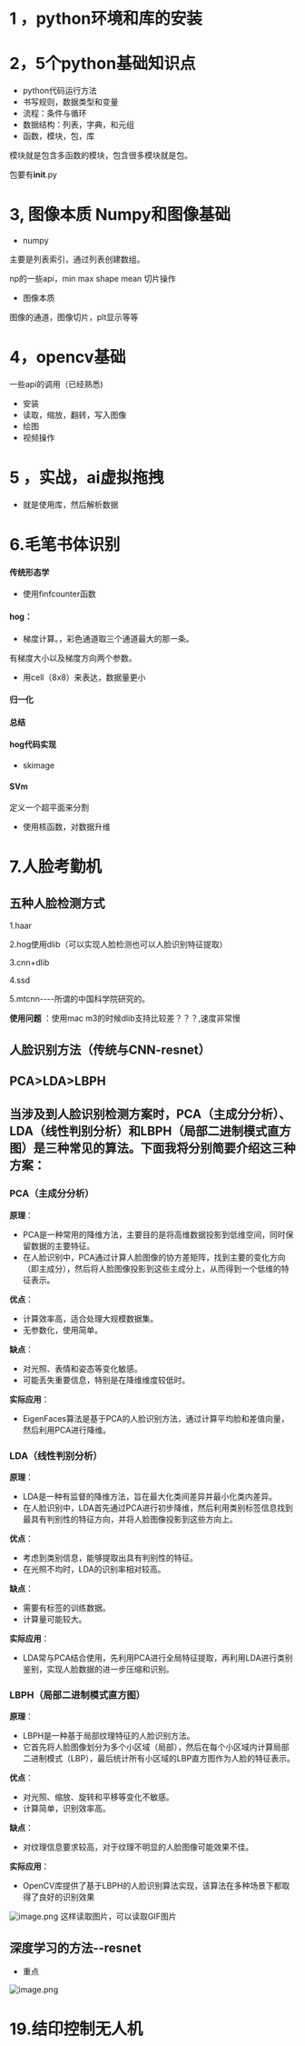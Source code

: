 # 1 ，python环境和库的安装

# 2，5个python基础知识点

- python代码运行方法
- 书写规则，数据类型和变量
- 流程：条件与循环
- 数据结构：列表，字典，和元组
- 函数，模块，包，库

模块就是包含多函数的模块，包含很多模块就是包。

包要有**init**.py

# 3, 图像本质 Numpy和图像基础

- numpy

主要是列表索引，通过列表创建数组。

np的一些api，min max shape mean 切片操作

- 图像本质

图像的通道，图像切片，plt显示等等

# 4，opencv基础

一些api的调用（已经熟悉)

- 安装
- 读取，缩放，翻转，写入图像
- 绘图
- 视频操作

# 5 ，实战，ai虚拟拖拽

- 就是使用库，然后解析数据

# 6.毛笔书体识别

#### 传统形态学

- 使用finfcounter函数

#### hog：



- 梯度计算。，彩色通道取三个通道最大的那一条。

有梯度大小以及梯度方向两个参数。



- 用cell（8x8）来表达，数据量更小



#### 归一化



#### 总结





#### hog代码实现

- skimage



#### SVm

定义一个超平面来分割



- 使用核函数，对数据升维



# 7.人脸考勤机

## 五种人脸检测方式

1.haar

2.hog使用dlib（可以实现人脸检测也可以人脸识别特征提取）

3.cnn+dlib

4.ssd

5.mtcnn----所谓的中国科学院研究的。

**使用问题** ：使用mac m3的时候dlib支持比较差？？？,速度非常慢

## 人脸识别方法（传统与CNN-resnet）

## PCA>LDA>LBPH

## 

## 当涉及到人脸识别检测方案时，PCA（主成分分析）、LDA（线性判别分析）和LBPH（局部二进制模式直方图）是三种常见的算法。下面我将分别简要介绍这三种方案：

### PCA（主成分分析）

**原理**：

- PCA是一种常用的降维方法，主要目的是将高维数据投影到低维空间，同时保留数据的主要特征。
- 在人脸识别中，PCA通过计算人脸图像的协方差矩阵，找到主要的变化方向（即主成分），然后将人脸图像投影到这些主成分上，从而得到一个低维的特征表示。

**优点**：

- 计算效率高，适合处理大规模数据集。
- 无参数化，使用简单。

**缺点**：

- 对光照、表情和姿态等变化敏感。
- 可能丢失重要信息，特别是在降维维度较低时。

**实际应用**：

- EigenFaces算法是基于PCA的人脸识别方法，通过计算平均脸和差值向量，然后利用PCA进行降维。

### LDA（线性判别分析）

**原理**：

- LDA是一种有监督的降维方法，旨在最大化类间差异并最小化类内差异。
- 在人脸识别中，LDA首先通过PCA进行初步降维，然后利用类别标签信息找到最具有判别性的特征方向，并将人脸图像投影到这些方向上。

**优点**：

- 考虑到类别信息，能够提取出具有判别性的特征。
- 在光照不均时，LDA的识别率相对较高。

**缺点**：

- 需要有标签的训练数据。
- 计算量可能较大。

**实际应用**：

- LDA常与PCA结合使用，先利用PCA进行全局特征提取，再利用LDA进行类别鉴别，实现人脸数据的进一步压缩和识别。

### LBPH（局部二进制模式直方图）

**原理**：

- LBPH是一种基于局部纹理特征的人脸识别方法。
- 它首先将人脸图像划分为多个小区域（局部），然后在每个小区域内计算局部二进制模式（LBP），最后统计所有小区域的LBP直方图作为人脸的特征表示。

**优点**：

- 对光照、缩放、旋转和平移等变化不敏感。
- 计算简单，识别效率高。

**缺点**：

- 对纹理信息要求较高，对于纹理不明显的人脸图像可能效果不佳。

**实际应用**：

- OpenCV库提供了基于LBPH的人脸识别算法实现，该算法在多种场景下都取得了良好的识别效果

![image.png](https://cdn.nlark.com/yuque/0/2024/png/35618073/1716898417044-16489ece-7832-40c5-80c7-d4871d328149.png#averageHue=%23e6e3e6&clientId=uc1c647e3-6ee0-4&from=paste&height=208&id=ue62fe667&originHeight=416&originWidth=938&originalType=binary&ratio=2&rotation=0&showTitle=false&size=142459&status=done&style=none&taskId=u20cc6e40-969a-4466-9488-4728354ae38&title=&width=469)
这样读取图片，可以读取GIF图片

## 深度学习的方法--resnet

- 重点

![image.png](https://cdn.nlark.com/yuque/0/2024/png/35618073/1716899695235-aba1fe14-8735-4f38-a74d-0b824703eb06.png#averageHue=%23f5f5f5&clientId=uc1c647e3-6ee0-4&from=paste&height=531&id=u36ffbb43&originHeight=1062&originWidth=2058&originalType=binary&ratio=2&rotation=0&showTitle=false&size=228617&status=done&style=none&taskId=u9ef1d9bf-7651-4eb2-bc92-7250f1ffa07&title=&width=1029)

# 19.结印控制无人机




